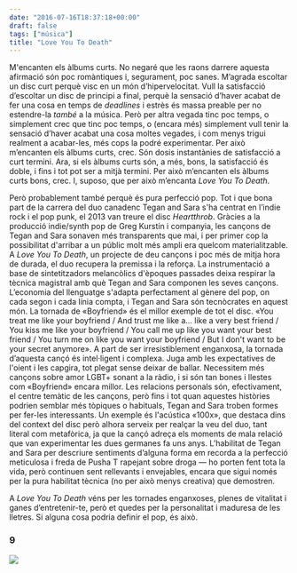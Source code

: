 ```yaml
---
date: "2016-07-16T18:37:18+00:00"
draft: false
tags: ["música"]
title: "Love You To Death"
---
```

M'encanten els àlbums curts. No negaré que les raons darrere aquesta afirmació són poc romàntiques i, segurament, poc sanes. M’agrada escoltar un disc curt perquè visc en un món d’hipervelocitat. Vull la satisfacció d’escoltar un disc de principi a final, perquè la sensació d’haver acabat de fer una cosa en temps de *deadlines* i estrès és massa preable per no estendre-la *també* a la música. Però per altra vegada tinc poc temps, o simplement crec que tinc poc temps, o (encara més) simplement vull tenir la sensació d’haver acabat una cosa moltes vegades, i com menys trigui realment a acabar-les, més cops la podré experimentar. Per això m’encanten els àlbums curts, crec. Són dosis instantànies de satisfacció a curt termini. Ara, si els àlbums curts són, a més, bons, la satisfacció és doble, i fins i tot pot ser a mitjà termini. Per això m’encanten els àlbums curts bons, crec. I, suposo, que per això m’encanta *Love You To Death*. 

<!-- more -->

Però probablement també perquè és pura perfecció pop. Tot i que bona part de la carrera del duo canadenc Tegan and Sara s'ha centrat en l’indie rock i el pop punk, el 2013 van treure el disc *Heartthrob*. Gràcies a la producció indie/synth pop de Greg Kurstin i companyia, les cançons de Tegan and Sara sonaven més transparents que mai, i per primer cop la possibilitat d'arribar a un públic molt més ampli era quelcom materialitzable. A *Love You To Death*, un projecte de deu cançons i poc més de mitja hora de durada, el duo recupera la premissa i la reforça. La instrumentació a base de sintetitzadors melancòlics d'èpoques passades deixa respirar la tècnica magistral amb què Tegan and Sara componen les seves cançons. L’economia del llenguatge s'adapta perfectament al gènere del pop, on cada segon i cada línia compta, i Tegan and Sara són tecnòcrates en aquest món. La tornada de «Boyfriend» és el millor exemple de tot el disc. «You treat me like your boyfriend
/ And trust me like a... like a very best friend / You kiss me like your boyfriend / You call me up like you want your best friend / You turn me on like you want your boyfriend / But I don't want to be your secret anymore». A part de ser irresistiblement enganxosa, la tornada d’aquesta cançó és intel·ligent i complexa. Juga amb les expectatives de l'oient i les capgira, tot plegat sense deixar de ballar. Necessitem més cançons sobre amor LGBT+ sonant a la ràdio, i si són tan bones i llestes com «Boyfriend» encara millor. Les relacions personals són, efectivament, el centre temàtic de les cançons, però fins i tot quan aquestes històries podrien semblar més tòpiques o habituals, Tegan and Sara troben formes per fer-les interessants. Un exemple és l'acústica «100x», que destaca dins del context del disc però alhora serveix per realçar la veu del duo, tant literal com metafòrica, ja que la cançó adreça els moments de mala relació que van experimentar les dues germanes fa uns anys. L’habilitat de Tegan and Sara per descriure sentiments d’alguna forma em recorda a la perfecció meticulosa i freda de Pusha T rapejant sobre droga — ho porten fent tota la vida, però continuen sent rellevants i envejables, encara que sigui només per la pura habilitat tècnica (no per això menys creativa) que demostren. 

A *Love You To Death* véns per les tornades enganxoses, plenes de vitalitat i ganes d’entretenir-te, però et quedes per la personalitat i maduresa de les lletres. Si alguna cosa podria definir el pop, és això.

### 9

<img id="splashFade" src="https://67.media.tumblr.com/18bc50ad986913c293ecd7254d2d39ba/tumblr_oaf7wgjgWs1u00ofno1_1280.jpg">